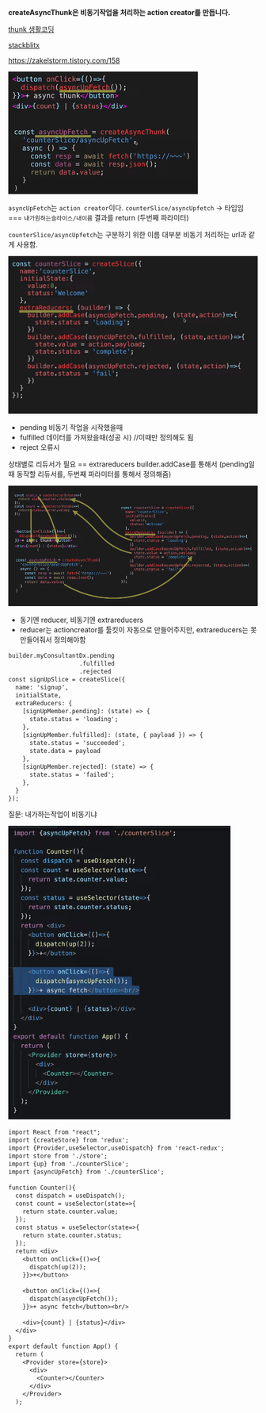 **createAsyncThunk은 비동기작업을 처리하는 action creator를 만듭니다.** 

[thunk 생활코딩](https://www.youtube.com/watch?v=K-3sBc2pUJ4)

[stackblitx](https://stackblitz.com/edit/react-bnjjtz?file=src%2FApp.js)

https://zakelstorm.tistory.com/158

![image-20220723221334666](images/image-20220723221334666.png) 

`asyncUpFetch`는 `action creator`이다.
`counterSlice/asyncUpfetch`  -> 타입임  === `내가원하는슬라이스/내이름`
결과를 return (두번째 파라미터)

`counterSlice/asyncUpfetch`는 구분하기 위한 이름
대부분 비동기 처리하는 url과 같게 사용함.



![image-20220723221702844](images/image-20220723221702844.png) 

- pending
  비동기 작업을 시작했을때
- fulfilled
  데이터를 가져왔을때(성공 시)  //이때만 정의해도 됨
- reject
  오류시

상태별로 리듀서가 필요 == extrareducers
builder.addCase를 통해서 (pending일때 동작할 리듀서를, 두번째 파라미터를 통해서 정의해줌)



![image-20220723222205364](images/image-20220723222205364.png) 

- 동기엔 reducer, 비동기엔 extrareducers
- reducer는 actioncreator를 툴킷이 자동으로 만들어주지만, extrareducers는 못만들어줘서 정의해야함

```react
builder.myConsultantDx.pending
					.fulfilled
					.rejected
const signUpSlice = createSlice({
  name: 'signup',
  initialState,
  extraReducers: {
    [signUpMember.pending]: (state) => {
      state.status = 'loading';
    },
    [signUpMember.fulfilled]: (state, { payload }) => {
      state.status = 'succeeded';
      state.data = payload
    },
    [signUpMember.rejected]: (state) => {
      state.status = 'failed';
    },
  }
});
```



질문: 내가하는작업이 비동기냐

![image-20220723222519445](images/image-20220723222519445.png) 

```react
import React from "react";
import {createStore} from 'redux';
import {Provider,useSelector,useDispatch} from 'react-redux';
import store from './store';
import {up} from './counterSlice';
import {asyncUpFetch} from './counterSlice';

function Counter(){
  const dispatch = useDispatch();
  const count = useSelector(state=>{
    return state.counter.value;
  });
  const status = useSelector(state=>{
    return state.counter.status;
  });
  return <div>
    <button onClick={()=>{
      dispatch(up(2));
    }}>+</button>  
    
    <button onClick={()=>{
      dispatch(asyncUpFetch());
    }}>+ async fetch</button><br/>
    
    <div>{count} | {status}</div>
  </div>
}
export default function App() {
  return (
    <Provider store={store}>
      <div>
        <Counter></Counter>
      </div>
    </Provider>
  );
```











